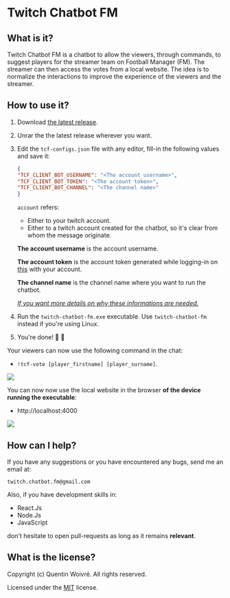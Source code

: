 # Twitch Chatbot FM

## What is it?

Twitch Chatbot FM is a chatbot to allow the viewers, through commands, to suggest players for the streamer team on Football Manager (FM). The streamer can then access the votes from a local website. The idea is to normalize the interactions to improve the experience of the viewers and the streamer.

## How to use it?

1. Download [the latest release](https://github.com/yungkittty/twitch-chatbot-fm/releases/tag/v0.9.1).

2. Unrar the the latest release wherever you want.

3. Edit the `tcf-configs.json` file with any editor, fill-in the following values and save it:

   ```json
   {
   "TCF_CLIENT_BOT_USERNAME": "<The account username>",
   "TCF_CLIENT_BOT_TOKEN": "<The account token>",
   "TCF_CLIENT_BOT_CHANNEL": "<The channel name>"
   }
   ```
 
   `account` refers:
   - Either to your twitch account.
   - Either to a twitch account created for the chatbot, so it's clear from whom the message originate.
 
   **The account username** is the account username.
 
   **The account token** is the account token generated while logging-in on [this](https://twitchapps.com/tmi/) with your account.

   **The channel name** is the channel name where you want to run the chatbot.

   [*If you want more details on why these informations are needed.*](https://dev.twitch.tv/docs/irc/#get-environment-variables)

4. Run the `twitch-chatbot-fm.exe` executable. Use `twitch-chatbot-fm` instead if you're using Linux.

5. You're done! :tada: :tada:

Your viewers can now use the following command in the chat:

- `!tcf-vote [player_firstname] [player_surname]`.

![](https://user-images.githubusercontent.com/20394860/63874281-8b08ed80-c9c1-11e9-9525-726b5a2794fe.png)

You can now now use the local website in the browser **of the device running the executable**:

- http://localhost:4000

![](https://user-images.githubusercontent.com/20394860/63954143-eb139880-ca82-11e9-8d09-941c2c18972f.png)

## How can I help?

If you have any suggestions or you have encountered any bugs, send me an email at:

`twitch.chatbot.fm@gmail.com`  

Also, if you have development skills in:

- React.Js
- Node.Js
- JavaScript
  
don't hesitate to open pull-requests as long as it remains **relevant**.

## What is the license?

Copyright (c) Quentin Woivré. All rights reserved.

Licensed under the [MIT](https://github.com/yungkittty/twitch-chatbot-fm/blob/master/LICENSE.md) license.
